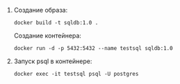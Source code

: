 1. Создание образа:   

    ```docker
    docker build -t sqldb:1.0 .
    ```
    Создание контейнера:

    ```docker
    docker run -d -p 5432:5432 --name testsql sqldb:1.0
    ```

2. Запуск psql в контейнере:

    ```docker
    docker exec -it testsql psql -U postgres 
    ```